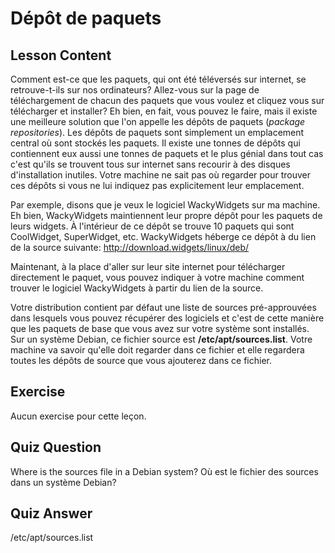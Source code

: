 # Dépôt de paquets

## Lesson Content

Comment est-ce que les paquets, qui ont été téléversés sur internet, se retrouve-t-ils sur nos ordinateurs? Allez-vous sur la page de téléchargement de chacun des paquets que vous voulez et cliquez vous sur télécharger et installer? Eh bien, en fait, vous pouvez le faire, mais il existe une meilleure solution que l'on appelle les dépôts de paquets (<i>package repositories</i>). Les dépôts de paquets sont simplement un emplacement central où sont stockés les paquets. Il existe une tonnes de dépôts qui contiennent eux aussi une tonnes de paquets et le plus génial dans tout cas c'est qu'ils se trouvent tous sur internet sans recourir à des disques d'installation inutiles. Votre machine ne sait pas où regarder pour trouver ces dépôts si vous ne lui indiquez pas explicitement leur emplacement.

Par exemple, disons que je veux le logiciel WackyWidgets sur ma machine. Eh bien, WackyWidgets maintiennent leur propre dépôt pour les paquets de leurs widgets. À l'intérieur de ce dépôt se trouve 10 paquets qui sont CoolWidget, SuperWidget, etc. WackyWidgets héberge ce dépôt à du lien de la source suivante: http://download.widgets/linux/deb/

Maintenant, à la place d'aller sur leur site internet pour télécharger directement le paquet, vous pouvez indiquer à votre machine comment trouver le logiciel WackyWidgets à partir du lien de la source.

Votre distribution contient par défaut une liste de sources pré-approuvées dans lesquels vous pouvez récupérer des logiciels et c'est de cette manière que les paquets de base que vous avez sur votre système sont installés. Sur un système Debian, ce fichier source est <b>/etc/apt/sources.list</b>. Votre machine va savoir qu'elle doit regarder dans ce fichier et elle regardera toutes les dépôts de source que vous ajouterez dans ce fichier.

## Exercise

Aucun exercise pour cette leçon.

## Quiz Question

Where is the sources file in a Debian system?
Où est le fichier des sources dans un système Debian?

## Quiz Answer

/etc/apt/sources.list
